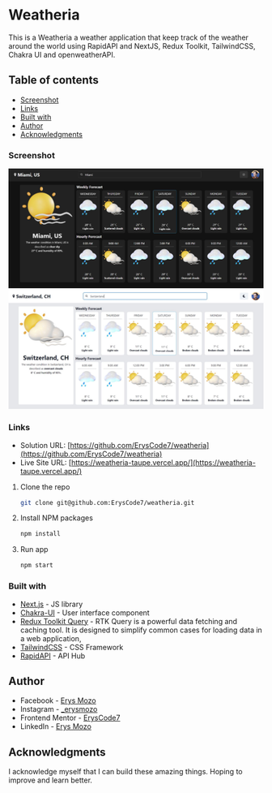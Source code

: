 # Weatheria

This is a Weatheria a weather application that keep track of the weather around the world using RapidAPI and NextJS, Redux Toolkit, TailwindCSS, Chakra UI and openweatherAPI.

## Table of contents

- [Screenshot](#screenshot)
- [Links](#links)
- [Built with](#built-with)
- [Author](#author)
- [Acknowledgments](#acknowledgments)

### Screenshot

![](./screenshots/Darkmode.JPG)
![](./screenshots/Lightmode.JPG)

### Links

- Solution URL: [https://github.com/ErysCode7/weatheria](https://github.com/ErysCode7/weatheria)
- Live Site URL: [https://weatheria-taupe.vercel.app/](https://weatheria-taupe.vercel.app/)

1. Clone the repo

   ```sh
   git clone git@github.com:ErysCode7/weatheria.git
   ```

2. Install NPM packages

   ```sh
   npm install
   ```

3. Run app

   ```sh
   npm start
   ```

### Built with

- [Next.js](https://nextjs.org/) - JS library
- [Chakra-UI](https://chakra-ui.com/) - User interface component
- [Redux Toolkit Query](https://redux-toolkit.js.org/rtk-query/overview) - RTK Query is a powerful data fetching and caching tool. It is designed to simplify common cases for loading data in a web application,
- [TailwindCSS](https://tailwindcss.com/) - CSS Framework
- [RapidAPI](https://rapidapi.com/hub) - API Hub

## Author

- Facebook - [Erys Mozo](https://web.facebook.com/erys.mozo/)
- Instagram - [\_erysmozo](https://www.instagram.com/_erysmozo/)
- Frontend Mentor - [ErysCode7](https://www.frontendmentor.io/profile/ErysCode7)
- LinkedIn - [Erys Mozo](https://www.linkedin.com/in/erys-mozo-280190230/)

## Acknowledgments

I acknowledge myself that I can build these amazing things. Hoping to improve and learn better.
